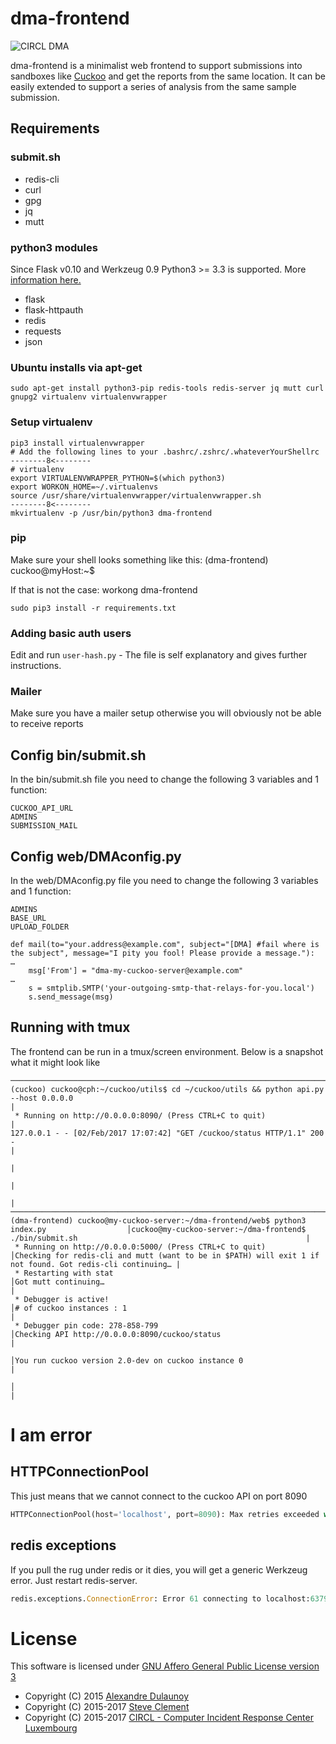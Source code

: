 # dma-frontend

![CIRCL DMA](https://www.circl.lu/assets/images/logos/start/logo-dma.png)

dma-frontend is a minimalist web frontend to support submissions into sandboxes like [Cuckoo](https://github.com/cuckoosandbox/cuckoo) and get the reports from the same location. It can be easily extended to support a series of analysis from the same sample submission.

## Requirements

### submit.sh

- redis-cli
- curl
- gpg
- jq
- mutt

### python3 modules

Since Flask v0.10 and Werkzeug 0.9 Python3 >= 3.3 is supported.
More [information here.](http://flask.pocoo.org/docs/0.12/python3/)

- flask
- flask-httpauth
- redis
- requests
- json

### Ubuntu installs via apt-get
```
sudo apt-get install python3-pip redis-tools redis-server jq mutt curl gnupg2 virtualenv virtualenvwrapper
```

### Setup virtualenv

```
pip3 install virtualenvwrapper
# Add the following lines to your .bashrc/.zshrc/.whateverYourShellrc
--------8<--------
# virtualenv
export VIRTUALENVWRAPPER_PYTHON=$(which python3)
export WORKON_HOME=~/.virtualenvs
source /usr/share/virtualenvwrapper/virtualenvwrapper.sh
--------8<--------
mkvirtualenv -p /usr/bin/python3 dma-frontend
```

### pip

Make sure your shell looks something like this: (dma-frontend) cuckoo@myHost:~$

If that is not the case: workong dma-frontend

```
sudo pip3 install -r requirements.txt
```

### Adding basic auth users

Edit and run ```user-hash.py``` - The file is self explanatory and gives further instructions.

### Mailer

Make sure you have a mailer setup otherwise you will obviously not be able to receive reports

## Config bin/submit.sh

In the bin/submit.sh file you need to change the following 3 variables and 1 function:

```
CUCKOO_API_URL
ADMINS
SUBMISSION_MAIL
```

## Config web/DMAconfig.py

In the web/DMAconfig.py file you need to change the following 3 variables and 1 function:

```
ADMINS
BASE_URL
UPLOAD_FOLDER

def mail(to="your.address@example.com", subject="[DMA] #fail where is the subject", message="I pity you fool! Please provide a message."):
…
    msg['From'] = "dma-my-cuckoo-server@example.com"
…
    s = smtplib.SMTP('your-outgoing-smtp-that-relays-for-you.local')
    s.send_message(msg)
```

## Running with tmux

The frontend can be run in a tmux/screen environment. Below is a snapshot what it might look like

```
─────────────────────────────────────────────────────────────────────────────────────────────────────────────────────────────────────────────────────────────────────────────────────────────────────────
(cuckoo) cuckoo@cph:~/cuckoo/utils$ cd ~/cuckoo/utils && python api.py --host 0.0.0.0                                                                                                                   |
 * Running on http://0.0.0.0:8090/ (Press CTRL+C to quit)                                                                                                                                               |
127.0.0.1 - - [02/Feb/2017 17:07:42] "GET /cuckoo/status HTTP/1.1" 200 -                                                                                                                                |
                                                                                                                                                                                                        |
                                                                                                                                                                                                        |
                                                                                                                                                                                                        |
─────────────────────────────────────────────────────────────────────────────────────────────┬───────────────────────────────────────────────────────────────────────────────────────────────────────────
(dma-frontend) cuckoo@my-cuckoo-server:~/dma-frontend/web$ python3 index.py                  │cuckoo@my-cuckoo-server:~/dma-frontend$ ./bin/submit.sh                                                   |
 * Running on http://0.0.0.0:5000/ (Press CTRL+C to quit)                                    │Checking for redis-cli and mutt (want to be in $PATH) will exit 1 if not found. Got redis-cli continuing… |
 * Restarting with stat                                                                      │Got mutt continuing…                                                                                      |
 * Debugger is active!                                                                       │# of cuckoo instances : 1                                                                                 |
 * Debugger pin code: 278-858-799                                                            │Checking API http://0.0.0.0:8090/cuckoo/status                                                            |
                                                                                             │You run cuckoo version 2.0-dev on cuckoo instance 0                                                       |
                                                                                             │                                                                                                          |
```

# I am error

## HTTPConnectionPool

This just means that we cannot connect to the cuckoo API on port 8090

```python
HTTPConnectionPool(host='localhost', port=8090): Max retries exceeded with url: /cuckoo/status (Caused by NewConnectionError('<requests.packages.urllib3.connection.HTTPConnection object at 0x106890e10>: Failed to establish a new connection: [Errno 61] Connection refused',))
```

## redis exceptions

If you pull the rug under redis or it dies, you will get a generic Werkzeug error. Just restart redis-server.

```python
redis.exceptions.ConnectionError: Error 61 connecting to localhost:6379. Connection refused.
```

# License

This software is licensed under [GNU Affero General Public License version 3](http://www.gnu.org/licenses/agpl-3.0.html)

* Copyright (C) 2015 [Alexandre Dulaunoy](https://twitter.com/adulau)
* Copyright (C) 2015-2017 [Steve Clement](https://twitter.com/SteveClement)
* Copyright (C) 2015-2017 [CIRCL - Computer Incident Response Center Luxembourg](https://circl.lu)
